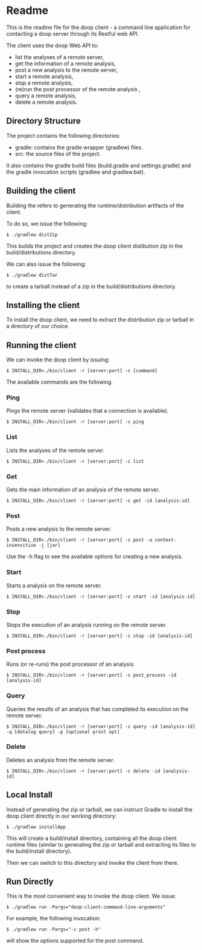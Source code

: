 # Readme

This is the readme file for the doop client - a command line application for contacting a doop server through its Restful web API.

The client uses the doop Web API to:

* list the analyses of a remote server,
* get the information of a remote analysis,
* post a new analysis to the remote server,
* start a remote analysis,
* stop a remote analysis,
* (re)run the post processor of the remote analysis ,
* query a remote analysis,
* delete a remote analysis.

## Directory Structure

The project contains the following directories:

* gradle: contains the gradle wrapper (gradlew) files.
* src: the source files of the project.

It also contains the gradle build files (build.gradle and settings.gradle) and the gradle invocation scripts (gradlew and gradlew.bat).

## Building the client

Building the refers to generating the runtime/distribution artifacts of the client.

To do so, we issue the following:

    $ ./gradlew distZip

This builds the project and creates the doop client distibution zip in the build/distributions directory.

We can also issue the following:

    $ ./gradlew distTar

to create a tarball instead of a zip in the build/distributions directory.

## Installing the client

To install the doop client, we need to extract the distribution zip or tarball in a directory of our choice.

## Running the client

We can invoke the doop client by issuing:

    $ INSTALL_DIR>./bin/client -r [server:port] -c [command]

The available commands are the following.

### Ping
Pings the remote server (validates that a connection is available).

    $ INSTALL_DIR>./bin/client -r [server:port] -c ping

### List
Lists the analyses of the remote server.

    $ INSTALL_DIR>./bin/client -r [server:port] -c list

### Get
Gets the main information of an analysis of the remote server.

    $ INSTALL_DIR>./bin/client -r [server:port] -c get -id [analysis-id]

### Post
Posts a new analysis to the remote server.

    $ INSTALL_DIR>./bin/client -r [server:port] -c post -a context-insensitive -j [jar]

Use the -h flag to see the available options for creating a new analysis.

### Start
Starts a analysis on the remote server.

    $ INSTALL_DIR>./bin/client -r [server:port] -c start -id [analysis-id]

### Stop
Stops the execution of an analysis running on the remote server.

    $ INSTALL_DIR>./bin/client -r [server:port] -c stop -id [analysis-id]

### Post process
Runs (or re-runs) the post processor of an analysis.

    $ INSTALL_DIR>./bin/client -r [server:port] -c post_process -id [analysis-id]

### Query
Queries the results of an analysis that has completed its execution on the remote server.

    $ INSTALL_DIR>./bin/client -r [server:port] -c query -id [analysis-id] -q [datalog query] -p [optional print opt]

### Delete
Deletes an analysis from the remote server.

    $ INSTALL_DIR>./bin/client -r [server:port] -c delete -id [analysis-id]

## Local Install

Instead of generating the zip or tarball, we can instruct Gradle to install the doop client directly in our working directory:

    $ ./gradlew installApp

This will create a build/install directory, containing all the doop client runtime files (similar to generating the zip or tarball and extracting its files to the build/install directory).

Then we can switch to this directory and invoke the client from there.

## Run Directly

This is the most convenient way to invoke the doop client. We issue:

    $ ./gradlew run -Pargs="doop-client-command-line-arguments"

For example, the following invocation:

    $ ./gradlew run -Pargs="-c post -h"

will show the options supported for the post command.

